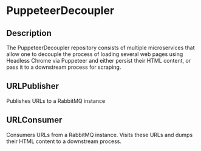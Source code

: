 # PuppeteerDecoupler
## Description
The PuppeteerDecoupler repository consists of multiple microservices that allow one to decouple the process of loading several web pages using Headless Chrome via Puppeteer and either persist their HTML content, or pass it to a downstream process for scraping.

## URLPublisher
Publishes URLs to a RabbitMQ instance

## URLConsumer
Consumers URLs from a RabbitMQ instance. Visits these URLs and dumps their HTML content to a downstream process.